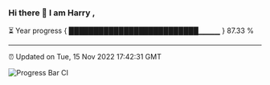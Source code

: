 ### Hi there 👋 I am Harry , 

⏳ Year progress { ██████████████████████████▁▁▁▁ } 87.33 %

---

⏰ Updated on Tue, 15 Nov 2022 17:42:31 GMT

![Progress Bar CI](https://github.com/duykhang68/duykhang68/workflows/Progress%20Bar%20CI/badge.svg)
